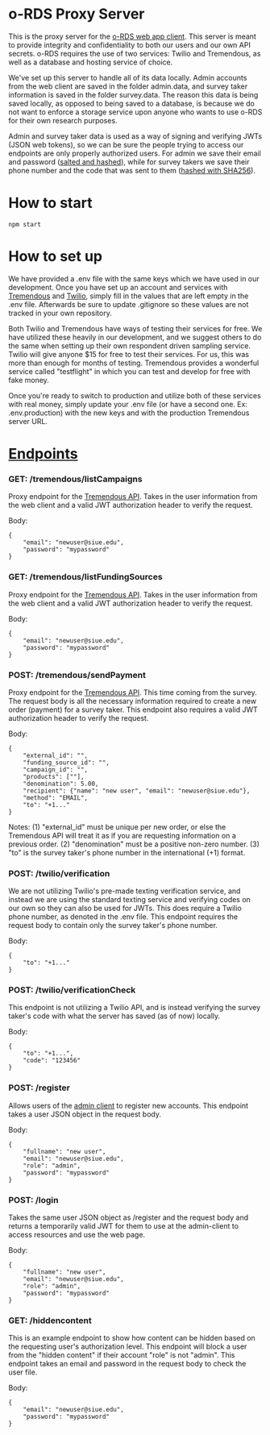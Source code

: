 # o-RDS Proxy Server

This is the proxy server for the [o-RDS web app client](https://github.com/o-RDS/o-rds-web-app). This server is meant to provide integrity and confidentiality to both our users and our own API secrets. o-RDS requires the use of two services: Twilio and Tremendous, as well as a database and hosting service of choice. 


We've set up this server to handle all of its data locally. Admin accounts from the web client are saved in the folder admin.data, and survey taker information is saved in the folder survey.data. The reason this data is being saved locally, as opposed to being saved to a database, is because we do not want to enforce a storage service upon anyone who wants to use o-RDS for their own research purposes. 


Admin and survey taker data is used as a way of signing and verifying JWTs (JSON web tokens), so we can be sure the people trying to access our endpoints are only properly authorized users. For admin we save their email and password ([salted and hashed](./controllers/admin.auth.controller.js)), while for survey takers we save their phone number and the code that was sent to them ([hashed with SHA256](./controllers//survey.auth.controller.js)).


# How to start

    npm start


# How to set up

We have provided a .env file with the same keys which we have used in our development. Once you have set up an account and services with [Tremendous](https://www.tremendous.com/) and [Twilio](https://www.twilio.com/), simply fill in the values that are left empty in the .env file. Afterwards be sure to update .gitignore so these values are not tracked in your own repository. 


Both Twilio and Tremendous have ways of testing their services for free. We have utilized these heavily in our development, and we suggest others to do the same when setting up their own respondent driven sampling service. Twilio will give anyone $15 for free to test their services. For us, this was more than enough for months of testing. Tremendous provides a wonderful service called "testflight" in which you can test and develop for free with fake money. 


Once you're ready to switch to production and utilize both of these services with real money, simply update your .env file (or have a second one. Ex: .env.production) with the new keys and with the production Tremendous server URL. 


# [Endpoints](./routes)

### GET: /tremendous/listCampaigns

Proxy endpoint for the [Tremendous API](https://developers.tremendous.com/reference/core-campaigns-index). Takes in the user information from the web client and a valid JWT authorization header to verify the request. 

Body:

    {
        "email": "newuser@siue.edu",
        "password": "mypassword"
    }

### GET: /tremendous/listFundingSources

Proxy endpoint for the [Tremendous API](https://developers.tremendous.com/reference/core-funding-source-index). Takes in the user information from the web client and a valid JWT authorization header to verify the request. 

Body:

    {
        "email": "newuser@siue.edu",
        "password": "mypassword"
    }

### POST: /tremendous/sendPayment

Proxy endpoint for the [Tremendous API](https://developers.tremendous.com/reference/core-orders-create). This time coming from the survey. The request body is all the necessary information required to create a new order (payment) for a survey taker. This endpoint also requires a valid JWT authorization header to verify the request. 

Body: 

    {
        "external_id": "",
        "funding_source_id": "",
        "campaign_id": "",
        "products": [""],
        "denomination": 5.00,
        "recipient": {"name": "new user", "email": "newuser@siue.edu"},
        "method": "EMAIL",
        "to": "+1..."
    }

Notes: (1) "external_id" must be unique per new order, or else the Tremendous API will treat it as if you are requesting information on a previous order. (2) "denomination" must be a positive non-zero number. (3) "to" is the survey taker's phone number in the international (+1) format. 

### POST: /twilio/verification

We are not utilizing Twilio's pre-made texting verification service, and instead we are using the standard texting service and verifying codes on our own so they can also be used for JWTs. This does require a Twilio phone number, as denoted in the .env file. This endpoint requires the request body to contain only the survey taker's phone number. 

Body:

    {
        "to": "+1..."
    }


### POST: /twilio/verificationCheck

This endpoint is not utilizing a Twilio API, and is instead verifying the survey taker's code with what the server has saved (as of now) locally. 

Body:

    {
        "to": "+1...",
        "code": "123456"
    }

### POST: /register

Allows users of the [admin client](https://github.com/o-RDS/o-rds-web-app) to register new accounts. This endpoint takes a user JSON object in the request body. 

Body:

    {
        "fullname": "new user",
        "email": "newuser@siue.edu",
        "role": "admin",
        "password": "mypassword"
    }

### POST: /login

Takes the same user JSON object as /register and the request body and returns a temporarily valid JWT for them to use at the admin-client to access resources and use the web page. 

Body:

    {
        "fullname": "new user",
        "email": "newuser@siue.edu",
        "role": "admin",
        "password": "mypassword"
    }

### GET: /hiddencontent

This is an example endpoint to show how content can be hidden based on the requesting user's authorization level. This endpoint will block a user from the "hidden content" if their account "role" is not "admin". This endpoint takes an email and password in the request body to check the user file. 

Body:

    {
        "email": "newuser@siue.edu",
        "password": "mypassword"
    }